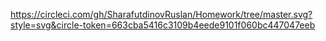 https://circleci.com/gh/SharafutdinovRuslan/Homework/tree/master.svg?style=svg&circle-token=663cba5416c3109b4eede9101f060bc447047eeb
